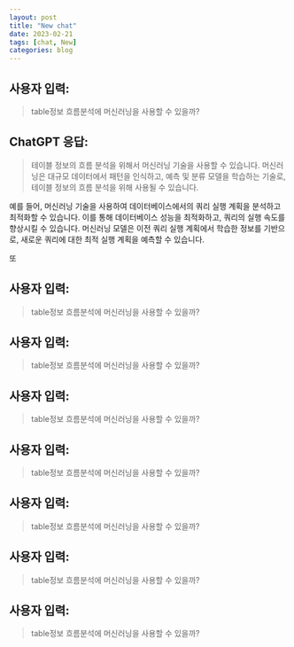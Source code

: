 ```yaml
---
layout: post
title: "New chat"
date: 2023-02-21
tags: [chat, New]
categories: blog
---
```


## 사용자 입력:
> table정보 흐름분석에 머신러닝을 사용할 수 있을까?

## ChatGPT 응답:
> 테이블 정보의 흐름 분석을 위해서 머신러닝 기술을 사용할 수 있습니다. 머신러닝은 대규모 데이터에서 패턴을 인식하고, 예측 및 분류 모델을 학습하는 기술로, 테이블 정보의 흐름 분석을 위해 사용될 수 있습니다.

예를 들어, 머신러닝 기술을 사용하여 데이터베이스에서의 쿼리 실행 계획을 분석하고 최적화할 수 있습니다. 이를 통해 데이터베이스 성능을 최적화하고, 쿼리의 실행 속도를 향상시킬 수 있습니다. 머신러닝 모델은 이전 쿼리 실행 계획에서 학습한 정보를 기반으로, 새로운 쿼리에 대한 최적 실행 계획을 예측할 수 있습니다.

또

## 사용자 입력:
> table정보 흐름분석에 머신러닝을 사용할 수 있을까?

## 사용자 입력:
> table정보 흐름분석에 머신러닝을 사용할 수 있을까?

## 사용자 입력:
> table정보 흐름분석에 머신러닝을 사용할 수 있을까?

## 사용자 입력:
> table정보 흐름분석에 머신러닝을 사용할 수 있을까?

## 사용자 입력:
> table정보 흐름분석에 머신러닝을 사용할 수 있을까?

## 사용자 입력:
> table정보 흐름분석에 머신러닝을 사용할 수 있을까?

## 사용자 입력:
> table정보 흐름분석에 머신러닝을 사용할 수 있을까?

